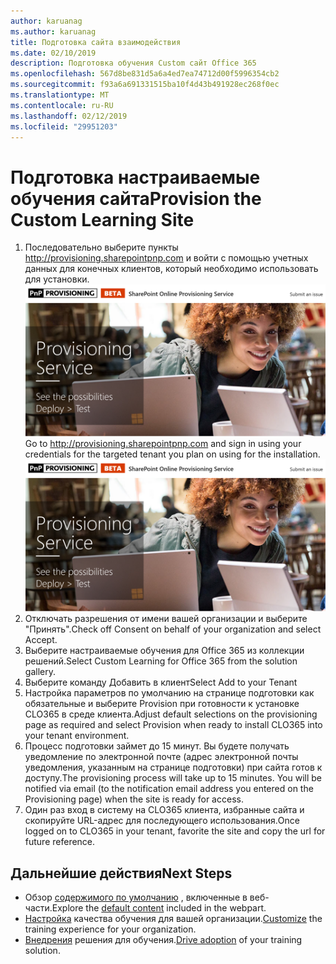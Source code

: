 ```yaml
---
author: karuanag
ms.author: karuanag
title: Подготовка сайта взаимодействия
ms.date: 02/10/2019
description: Подготовка обучения Custom сайт Office 365
ms.openlocfilehash: 567d8be831d5a6a4ed7ea74712d00f5996354cb2
ms.sourcegitcommit: f93a6a691331515ba10f4d43b491928ec268f0ec
ms.translationtype: MT
ms.contentlocale: ru-RU
ms.lasthandoff: 02/12/2019
ms.locfileid: "29951203"
---
```

# <a name="provision-the-custom-learning-site"></a><span data-ttu-id="961d8-103">Подготовка настраиваемые обучения сайта</span><span class="sxs-lookup"><span data-stu-id="961d8-103">Provision the Custom Learning Site</span></span>

1. <span data-ttu-id="961d8-p101">Последовательно выберите пункты http://provisioning.sharepointpnp.com и войти с помощью учетных данных для конечных клиентов, который необходимо использовать для установки. ![pnphome.png](media/pnphome.png)</span><span class="sxs-lookup"><span data-stu-id="961d8-p101">Go to http://provisioning.sharepointpnp.com and sign in using your credentials for the targeted tenant you plan on using for the installation. ![pnphome.png](media/pnphome.png)</span></span>
1. <span data-ttu-id="961d8-106">Отключать разрешения от имени вашей организации и выберите "Принять".</span><span class="sxs-lookup"><span data-stu-id="961d8-106">Check off Consent on behalf of your organization and select Accept.</span></span>
1. <span data-ttu-id="961d8-107">Выберите настраиваемые обучения для Office 365 из коллекции решений.</span><span class="sxs-lookup"><span data-stu-id="961d8-107">Select Custom Learning for Office 365 from the solution gallery.</span></span> 
1. <span data-ttu-id="961d8-108">Выберите команду Добавить в клиент</span><span class="sxs-lookup"><span data-stu-id="961d8-108">Select Add to your Tenant</span></span> 
1. <span data-ttu-id="961d8-109">Настройка параметров по умолчанию на странице подготовки как обязательные и выберите Provision при готовности к установке CLO365 в среде клиента.</span><span class="sxs-lookup"><span data-stu-id="961d8-109">Adjust default selections on the provisioning page as required and select Provision when ready to install CLO365 into your tenant environment.</span></span>  
1. <span data-ttu-id="961d8-p102">Процесс подготовки займет до 15 минут. Вы будете получать уведомление по электронной почте (адрес электронной почты уведомления, указанным на странице подготовки) при сайта готов к доступу.</span><span class="sxs-lookup"><span data-stu-id="961d8-p102">The provisioning process will take up to 15 minutes. You will be notified via email (to the notification email address you entered on the Provisioning page) when the site is ready for access.</span></span> 
1. <span data-ttu-id="961d8-112">Один раз вход в систему на CLO365 клиента, избранные сайта и скопируйте URL-адрес для последующего использования.</span><span class="sxs-lookup"><span data-stu-id="961d8-112">Once logged on to CLO365 in your tenant, favorite the site and copy the url for future reference.</span></span>  


## <a name="next-steps"></a><span data-ttu-id="961d8-113">Дальнейшие действия</span><span class="sxs-lookup"><span data-stu-id="961d8-113">Next Steps</span></span>
- <span data-ttu-id="961d8-114">Обзор [содержимого по умолчанию](sitecontent.md) , включенные в веб-части.</span><span class="sxs-lookup"><span data-stu-id="961d8-114">Explore the [default content](sitecontent.md) included in the webpart.</span></span>
- <span data-ttu-id="961d8-115">[Настройка](customization.md) качества обучения для вашей организации.</span><span class="sxs-lookup"><span data-stu-id="961d8-115">[Customize](customization.md) the training experience for your organization.</span></span>
- <span data-ttu-id="961d8-116">[Внедрения](driveadoption.md) решения для обучения.</span><span class="sxs-lookup"><span data-stu-id="961d8-116">[Drive adoption](driveadoption.md) of your training solution.</span></span>

